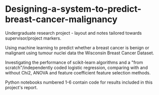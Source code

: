 # Designing-a-system-to-predict-breast-cancer-malignancy

Undergraduate research project - layout and notes tailored towards supervisor/project markers.

Using machine learning to predict whether a breast cancer is benign or malignant using tumour nuclei data the Wisconsin Breast Cancer Dataset.

Investigating the performance of scikit-learn algorithms and a "from scratch"/independently coded logistic regression, comparing with and without Chi2, ANOVA and feature coefficient feature selection methods.

Python notebooks numbered 1-6 contain code for results included in this project's report.
